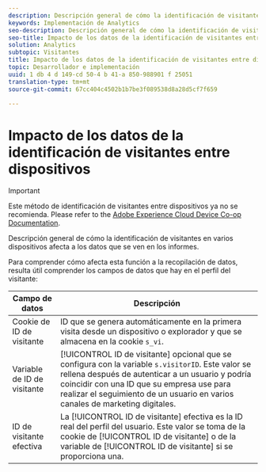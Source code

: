 ```yaml
---
description: Descripción general de cómo la identificación de visitantes en varios dispositivos afecta a los datos que se ven en los informes.
keywords: Implementación de Analytics
seo-description: Descripción general de cómo la identificación de visitantes en varios dispositivos afecta a los datos que se ven en los informes.
seo-title: Impacto de los datos de la identificación de visitantes entre dispositivos
solution: Analytics
subtopic: Visitantes
title: Impacto de los datos de la identificación de visitantes entre dispositivos
topic: Desarrollador e implementación
uuid: 1 db 4 d 149-cd 50-4 b 41-a 850-988901 f 25051
translation-type: tm+mt
source-git-commit: 67cc404c4502b1b7be3f089538d8a28d5cf7f659

---
```



# Impacto de los datos de la identificación de visitantes entre dispositivos

>[!IMPORTANT]
>
>Este método de identificación de visitantes entre dispositivos ya no se recomienda. Please refer to the [Adobe Experience Cloud Device Co-op Documentation](https://marketing.adobe.com/resources/help/en_US/mcdc/).

Descripción general de cómo la identificación de visitantes en varios dispositivos afecta a los datos que se ven en los informes.

Para comprender cómo afecta esta función a la recopilación de datos, resulta útil comprender los campos de datos que hay en el perfil del visitante:

| Campo de datos | Descripción |
|---|---|
| Cookie de ID de visitante | ID que se genera automáticamente en la primera visita desde un dispositivo o explorador y que se almacena en la cookie `s_vi`. |
| Variable de ID de visitante | [!UICONTROL ID de visitante] opcional que se configura con la variable `s.visitorID`. Este valor se rellena después de autenticar a un usuario y podría coincidir con una ID que su empresa use para realizar el seguimiento de un usuario en varios canales de marketing digitales. |
| ID de visitante efectiva | La [!UICONTROL ID de visitante] efectiva es la ID real del perfil del usuario. Este valor se toma de la cookie de [!UICONTROL ID de visitante] o de la variable de [!UICONTROL ID de visitante] si se proporciona una. |

